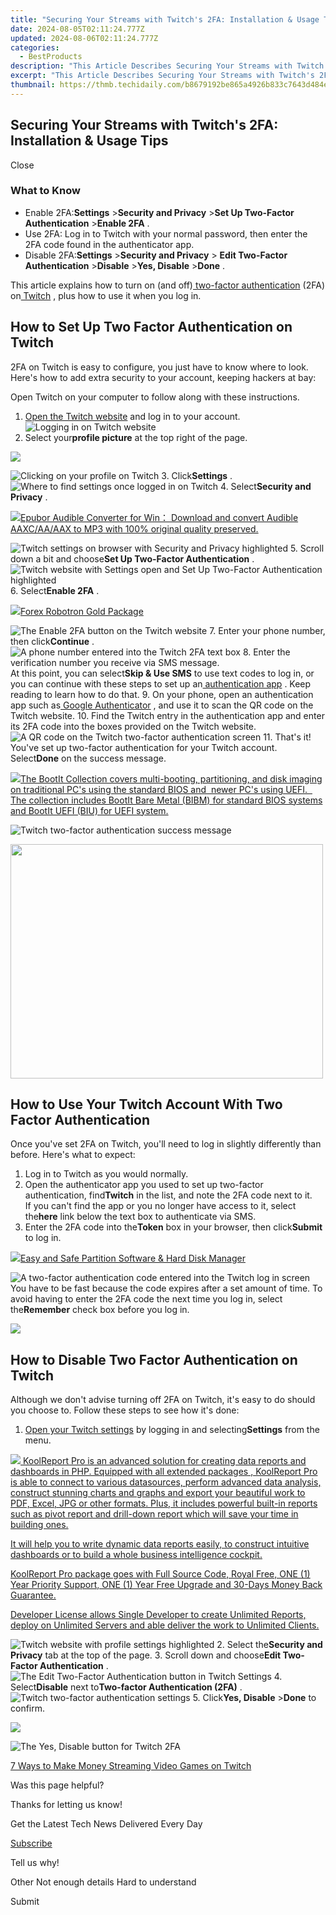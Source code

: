 ```yaml
---
title: "Securing Your Streams with Twitch's 2FA: Installation & Usage Tips"
date: 2024-08-05T02:11:24.777Z
updated: 2024-08-06T02:11:24.777Z
categories:
  - BestProducts
description: "This Article Describes Securing Your Streams with Twitch's 2FA: Installation & Usage Tips"
excerpt: "This Article Describes Securing Your Streams with Twitch's 2FA: Installation & Usage Tips"
thumbnail: https://thmb.techidaily.com/b8679192be865a4926b833c7643d484e4a5289f4dc9b662f4833af51354f1cda.jpg
---
```


## Securing Your Streams with Twitch's 2FA: Installation & Usage Tips

Close 

###  What to Know

* Enable 2FA:**Settings** \>**Security and Privacy** \>**Set Up Two-Factor Authentication** \>**Enable 2FA** .
* Use 2FA: Log in to Twitch with your normal password, then enter the 2FA code found in the authenticator app.
* Disable 2FA:**Settings** \>**Security and Privacy** \> **Edit Two-Factor Authentication** \>**Disable** \>**Yes, Disable** \>**Done** .

 This article explains how to turn on (and off)[ two-factor authentication](https://www.lifewire.com/how-to-use-two-factor-authentication-4686242) (2FA) on[ Twitch](https://www.lifewire.com/what-is-twitch-4143337) , plus how to use it when you log in.  

##  How to Set Up Two Factor Authentication on Twitch 

 2FA on Twitch is easy to configure, you just have to know where to look. Here's how to add extra security to your account, keeping hackers at bay:

 Open Twitch on your computer to follow along with these instructions.

1. [ Open the Twitch website](https://www.twitch.tv/) and log in to your account.  
![Logging in on Twitch website](https://www.lifewire.com/thmb/70l2bXZPq6RV2mu0vsPFqkZ_znc=/1500x0/filters:no_upscale():max_bytes(150000):strip_icc():format(webp)/twitch-2fa-how-to-set-it-up-and-use-it-48001951-082019cd540749689a8ff85d10aad922.jpg)
2. Select your**profile picture** at the top right of the page.  
<!-- affiliate ads begin -->
<a href="https://secure.2checkout.com/order/checkout.php?PRODS=4615471&QTY=1&AFFILIATE=108875&CART=1"><img src="https://images.wondershare.com/affiliate-image/affiliate_banners_en/max_782x90.png" border="0"></a>
<!-- affiliate ads end -->
![Clicking on your profile on Twitch](https://www.lifewire.com/thmb/v6DGtDiYruIWB-Fe_QbriN0_08U=/1500x0/filters:no_upscale():max_bytes(150000):strip_icc():format(webp)/twitch-2fa-how-to-set-it-up-and-use-it-48001952-d5d70bd4add04002942e141b35d2114f.jpg)
3. Click**Settings** .  
![Where to find settings once logged in on Twitch](https://www.lifewire.com/thmb/qdkomv9vb-YcyBqwF9w1Kqkebks=/1500x0/filters:no_upscale():max_bytes(150000):strip_icc():format(webp)/twitch-2fa-how-to-set-it-up-and-use-it-48001953-fffbb2bdf3824bb9b995dd7e4940ce05.jpg)
4. Select**Security and Privacy** .  
<!-- affiliate ads begin -->
<a href="https://secure.2checkout.com/order/checkout.php?PRODS=4708689&QTY=1&AFFILIATE=108875&CART=1"><img src="https://www.epubor.com/images/uppic/audible-converter-interface.png" border="0">Epubor Audible Converter for Win： Download and convert Audible AAXC/AA/AAX to MP3 with 100% original quality preserved.</a>
<!-- affiliate ads end -->
![Twitch settings on browser with Security and Privacy highlighted](https://www.lifewire.com/thmb/Q5t6shUJo_IQruEy6YmqV3qxADQ=/1500x0/filters:no_upscale():max_bytes(150000):strip_icc():format(webp)/twitch-2fa-how-to-set-it-up-and-use-it-48001954-e1387b28190043ef87d136292d72ad24.jpg)
5. Scroll down a bit and choose**Set Up Two-Factor Authentication** .  
![Twitch website with Settings open and Set Up Two-Factor Authentication highlighted](https://www.lifewire.com/thmb/5FbZc4t1sUw8_pYrPZOPPiQXE24=/1500x0/filters:no_upscale():max_bytes(150000):strip_icc():format(webp)/twitch-2fa-how-to-set-it-up-and-use-it-48001955-3fdc140aaa504531858682983ff49fa4.jpg)
6. Select**Enable 2FA** .  
<!-- affiliate ads begin -->
<a href="https://secure.2checkout.com/order/checkout.php?PRODS=4727541&QTY=1&AFFILIATE=108875&CART=1"><img src="https://secure.avangate.com/images/merchant/5f4f7141b65a730b4efb0e0d51f63e94/products/copy_copy_forexrobotronbox.gif" border="0">Forex Robotron Gold Package</a>
<!-- affiliate ads end -->
![The Enable 2FA button on the Twitch website](https://www.lifewire.com/thmb/GmZnJFG7k1AXw6nuw59-USF3bqE=/1500x0/filters:no_upscale():max_bytes(150000):strip_icc():format(webp)/twitch-enable-2fa-0c33be2a31fa49efb489ad8062dc82c1.png)
7. Enter your phone number, then click**Continue** .  
![A phone number entered into the Twitch 2FA text box](https://www.lifewire.com/thmb/RnFXcowqFqWFacsOJDD3f_DXjgE=/1500x0/filters:no_upscale():max_bytes(150000):strip_icc():format(webp)/twitch-two-factor-authentication-phone-number-221287a1b49348a3a8265a0cfc0f3e13.png)
8. Enter the verification number you receive via SMS message.  
 At this point, you can select**Skip & Use SMS** to use text codes to log in, or you can continue with these steps to set up an[ authentication app](https://www.lifewire.com/what-is-an-authenticator-app-8634672) . Keep reading to learn how to do that.
9. On your phone, open an authentication app such as[ Google Authenticator](https://www.lifewire.com/how-to-set-up-google-authenticator-4689012) , and use it to scan the QR code on the Twitch website.
10. Find the Twitch entry in the authentication app and enter its 2FA code into the boxes provided on the Twitch website.  
![A QR code on the Twitch two-factor authentication screen](https://www.lifewire.com/thmb/iVcilMzU-tz42hz2n5P5lljs3vI=/1500x0/filters:no_upscale():max_bytes(150000):strip_icc():format(webp)/twitch-2fa-code-4c7408e3d21c41a0ae24770b2b197fab.png)
11. That's it! You've set up two-factor authentication for your Twitch account. Select**Done** on the success message.  
<!-- affiliate ads begin -->
<a href="https://secure.2checkout.com/order/checkout.php?PRODS=45152810&QTY=1&AFFILIATE=108875&CART=1"> <img src="https://secure.avangate.com/images/merchant/842ca578342915ccb8ae069595ba7233/products/copy_bootit-ss1_178x139.jpg" border="0">The BootIt Collection covers multi-booting, partitioning, and disk imaging on traditional PC's using the standard BIOS and  newer PC's using UEFI.   The collection includes BootIt Bare Metal (BIBM) for standard BIOS systems and BootIt UEFI (BIU) for UEFI system. 
</a>
<!-- affiliate ads end -->
![Twitch two-factor authentication success message](https://www.lifewire.com/thmb/r2KMOrKKfTgjWnURc9-exBDrHTQ=/1500x0/filters:no_upscale():max_bytes(150000):strip_icc():format(webp)/twitch-two-factor-authentication-f304756b0b9e4d108d8f9991e79b772f.png)

<!-- affiliate ads begin -->
<a href="https://electronicx.pxf.io/c/5597632/1872456/14483" target="_top" id="1872456"><img src="//a.impactradius-go.com/display-ad/14483-1872456" border="0" alt="" width="500" height="375"/></a><img height="0" width="0" src="https://imp.pxf.io/i/5597632/1872456/14483" style="position:absolute;visibility:hidden;" border="0" />
<!-- affiliate ads end -->
##  How to Use Your Twitch Account With Two Factor Authentication 

 Once you've set 2FA on Twitch, you'll need to log in slightly differently than before. Here's what to expect:

1. Log in to Twitch as you would normally.
2. Open the authenticator app you used to set up two-factor authentication, find**Twitch** in the list, and note the 2FA code next to it.  
 If you can't find the app or you no longer have access to it, select the**here** link below the text box to authenticate via SMS.
3. Enter the 2FA code into the**Token** box in your browser, then click**Submit** to log in.  
<!-- affiliate ads begin -->
<a href="https://secure.2checkout.com/order/checkout.php?PRODS=22741618&QTY=1&AFFILIATE=108875&CART=1"><img src="https://www.diskpart.com/resource/images/index/dp-index-img-banner-people@2x.png" border="0">Easy and Safe Partition Software & Hard Disk Manager</a>
<!-- affiliate ads end -->
![A two-factor authentication code entered into the Twitch log in screen](https://www.lifewire.com/thmb/S7frL7ku2u4lznHb0zLwhvlxzgs=/1500x0/filters:no_upscale():max_bytes(150000):strip_icc():format(webp)/twitch-2fa-login-cb087e2e64c34568a5cc88c993a575b7.png)  
 You have to be fast because the code expires after a set amount of time. To avoid having to enter the 2FA code the next time you log in, select the**Remember** check box before you log in.

<!-- affiliate ads begin -->
<a href="https://store.massmailsoftware.com/order/checkout.php?PRODS=1047974&QTY=1&AFFILIATE=108875&CART=1"><img src="https://secure.avangate.com/images/merchant/dc87c13749315c7217cdc4ac692e704c/banera_for_partners-04_%281%29.jpg" border="0"></a>
<!-- affiliate ads end -->
##  How to Disable Two Factor Authentication on Twitch 

 Although we don't advise turning off 2FA on Twitch, it's easy to do should you choose to. Follow these steps to see how it's done:

1. [ Open your Twitch settings](https://www.twitch.tv/settings/profile) by logging in and selecting**Settings** from the menu.  
<!-- affiliate ads begin -->
<a href="https://secure.2checkout.com/order/checkout.php?PRODS=4737285&QTY=1&AFFILIATE=108875&CART=1"><img src="https://secure.avangate.com/images/merchant/b2f83c409ce63012229fb9cd465bdcfe/products/copy_reporting_system.png" border="0">  KoolReport Pro  is an advanced solution for creating data reports and dashboards in PHP. Equipped with all  extended packages , KoolReport Pro is able to connect to various datasources, perform advanced data analysis, construct stunning charts and graphs and export your beautiful work to PDF, Excel, JPG or other formats. Plus, it includes powerful built-in reports such as pivot report and drill-down report which will save your time in building ones. 

 It will help you to write dynamic data reports easily, to construct intuitive dashboards or to build a whole business intelligence cockpit. 

  KoolReport Pro  package goes with Full Source Code, Royal Free, ONE (1) Year Priority Support, ONE (1) Year Free Upgrade and 30-Days Money Back Guarantee. 

  Developer License  allows  Single Developer  to create Unlimited Reports, deploy on Unlimited Servers and able deliver the work to Unlimited Clients. </a>
<!-- affiliate ads end -->
![Twitch website with profile settings highlighted](https://www.lifewire.com/thmb/J2c762Lc6oZ5LbcLU4dDWkK-YV0=/1500x0/filters:no_upscale():max_bytes(150000):strip_icc():format(webp)/twitch-2fa-how-to-set-it-up-and-use-it-480019510-8c22565dba8341bb91977253b4a72e31.jpg)
2. Select the**Security and Privacy** tab at the top of the page.
3. Scroll down and choose**Edit Two-Factor Authentication** .  
![The Edit Two-Factor Authentication button in Twitch Settings](https://www.lifewire.com/thmb/ch1QlO8B_Uk_vPWlVOGv5CsF2_4=/1500x0/filters:no_upscale():max_bytes(150000):strip_icc():format(webp)/twitch-security-privacy-settings-a10cae2b6da64c31aa6706c9709a3f64.png)
4. Select**Disable** next to**Two-factor Authentication (2FA)** .  
![Twitch two-factor authentication settings](https://www.lifewire.com/thmb/u82ldt5cagE9g7ZbNhSULktDuJA=/1500x0/filters:no_upscale():max_bytes(150000):strip_icc():format(webp)/disable-2fa-twitch-9b1e0c93ac8b4dcb9b81fc5f8b289ae2.png)
5. Click**Yes, Disable** \>**Done** to confirm.  
<!-- affiliate ads begin -->
<a href="https://secure.2checkout.com/order/checkout.php?PRODS=3727260&QTY=1&AFFILIATE=108875&CART=1"><img src="http://www.aiseesoft.com/avangate/30p/banner.jpg" border="0"></a>
<!-- affiliate ads end -->
![The Yes, Disable button for Twitch 2FA](https://www.lifewire.com/thmb/eKCGJULthPxq5Q4p-5fPUIuUqpE=/1500x0/filters:no_upscale():max_bytes(150000):strip_icc():format(webp)/disable-2fa-twitch-confirm-306b490cdee9461580b2dad5b80c9764.png)

[  7 Ways to Make Money Streaming Video Games on Twitch ](https://www.lifewire.com/make-money-streaming-on-twitch-4144817) 

Was this page helpful?

Thanks for letting us know!

 Get the Latest Tech News Delivered Every Day

[ Subscribe ](https://www.lifewire.com/#) 

Tell us why!

 Other  Not enough details  Hard to understand 

 Submit 

<ins class="adsbygoogle"
     style="display:block"
     data-ad-format="autorelaxed"
     data-ad-client="ca-pub-7571918770474297"
     data-ad-slot="1223367746"></ins>



<ins class="adsbygoogle"
     style="display:block"
     data-ad-client="ca-pub-7571918770474297"
     data-ad-slot="8358498916"
     data-ad-format="auto"
     data-full-width-responsive="true"></ins>
